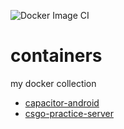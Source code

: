 ![Docker Image CI](https://github.com/fischer-matthias/containers/workflows/Docker%20Image%20CI/badge.svg)
# containers
my docker collection

- [capacitor-android](./build/capacitor-android/README.md)
- [csgo-practice-server](./server/csgo-practice-server/README.md)
